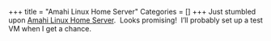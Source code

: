 +++
title = "Amahi Linux Home Server"
Categories = []
+++
Just stumbled upon <a href="http://www.amahi.org/" target="_blank">Amahi Linux Home Server</a>.  Looks promising!  I&#8217;ll probably set up a test VM when I get a chance.
